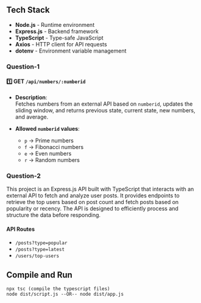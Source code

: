 ## **Tech Stack**  
- **Node.js** - Runtime environment  
- **Express.js** - Backend framework  
- **TypeScript** - Type-safe JavaScript  
- **Axios** - HTTP client for API requests  
- **dotenv** - Environment variable management
### Question-1

#### **1️⃣ GET `/api/numbers/:numberid`**
- **Description**:  
  Fetches numbers from an external API based on `numberid`, updates the sliding window, and returns previous state, current state, new numbers, and average.  

- **Allowed `numberid` values**:
  - `p` → Prime numbers  
  - `f` → Fibonacci numbers  
  - `e` → Even numbers  
  - `r` → Random numbers
  
### Question-2
This project is an Express.js API built with TypeScript that interacts with an external API to fetch and analyze user posts. It provides endpoints to retrieve the top users based on post count and fetch posts based on popularity or recency. The API is designed to efficiently process and structure the data before responding.  
#### **API Routes**
- `/posts?type=popular`
- `/posts?type=latest`
- `/users/top-users`

## Compile and Run
```
npx tsc (compile the typescript files)
node dist/script.js --OR-- node dist/app.js
```
